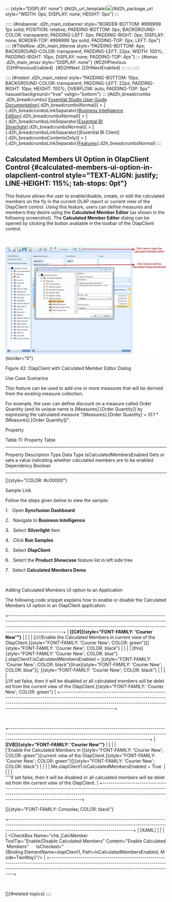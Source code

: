 ::: {style="DISPLAY: none"}
[](ms-xhelp:///?Id=d2h_url_template){#d2h_url_template}![](!package_url!){#d2h_package_url style="WIDTH: 0px; DISPLAY: none; HEIGHT: 0px"}
:::

::::: {#nsbanner .d2h_main_nsbanner style="BORDER-BOTTOM: #999999 1px solid; POSITION: relative; PADDING-BOTTOM: 0px; BACKGROUND-COLOR: transparent; PADDING-LEFT: 0px; PADDING-RIGHT: 0px; DISPLAY: none; BORDER-TOP: #999999 1px solid; PADDING-TOP: 0px; LEFT: 0px"}
:::: {#TitleRow .d2h_main_titlerow style="PADDING-BOTTOM: 4px; BACKGROUND-COLOR: transparent; PADDING-LEFT: 22px; WIDTH: 100%; PADDING-RIGHT: 10px; DISPLAY: none; PADDING-TOP: 4px"}
::: {#ienav .d2h_main_ienav style="DISPLAY: none"}
[](ms-xhelp:///?Id=fa83d9bf-1cc4-4268-9c36-4a2ab8ccc72a){#D2HPrevious .D2HPreviousEnabled}  [](ms-xhelp:///?Id=c1120d80-9a47-4db6-9748-82249e3c05b3){#D2HNext .D2HNextEnabled}
:::
::::
:::::

:::: {#nstext .d2h_main_nstext style="PADDING-BOTTOM: 10px; BACKGROUND-COLOR: transparent; PADDING-LEFT: 22px; PADDING-RIGHT: 10px; HEIGHT: 100%; OVERFLOW: auto; PADDING-TOP: 5px" hasuserbackground="true" valign="bottom"}
::: {#d2h_breadcrumbs .d2h_breadcrumbs}
[Essential Studio User Guide Documentation](ms-xhelp:///?Id=12457748-09e3-4d74-a240-8e049cedf030){.d2h_breadcrumbsNormal}[ \> ]{.d2h_breadcrumbsLinkSeparator}[Business Intelligence Edition](ms-xhelp:///?Id=fdf33dd8-62b2-47b9-ad7b-fc50e590bca5){.d2h_breadcrumbsNormal}[ \> ]{.d2h_breadcrumbsLinkSeparator}[Essential BI Silverlight](ms-xhelp:///?Id=c006b39c-6aa2-4637-b7de-3e7b6cb3f9f9){.d2h_breadcrumbsNormal}[ \> ]{.d2h_breadcrumbsLinkSeparator}[Essential BI Client]{.d2h_breadcrumbsContentsOnly}[ \> ]{.d2h_breadcrumbsLinkSeparator}[Features](ms-xhelp:///?Id=4ae10797-e3a8-4270-b8ba-34441d2e1a3d){.d2h_breadcrumbsNormal}
:::

## Calculated Members UI Option in OlapClient Control {#calculated-members-ui-option-in-olapclient-control style="TEXT-ALIGN: justify; LINE-HEIGHT: 115%; tab-stops: 0pt"}

This feature allows the user to enable/disable, create, or edit the calculated members on the fly in the current OLAP report or current view of the OlapClient control. Using this feature, users can define measures and members they desire using the **Calculated Member Editor** (as shown in the following screenshot). The **Calculated Member Editor** dialog can be opened by clicking the button available in the toolbar of the OlapClient control.

 

![](ImagesExt/image50_75.jpg){border="0"}

Figure 42: OlapClient with Calculated Member Editor Dialog

Use Case Scenarios

This feature can be used to add one or more measures that will be derived from the existing measure collection.

For example, the user can define discount on a measure called Order Quantity (and its unique name is \[Measures\].\[Order Quantity\]) by expressing the calculated measure "\[Measures\].\[Order Quantity\] + (0.1 \* \[Measures\].\[Order Quantity\])".

Property

Table 11: Property Table

  ---------------------------- ------------------------------------------------------------------------------ ------------ -----------
  Property                     Description                                                                    Type         Data Type
  IsCalculatedMembersEnabled   Gets or sets a value indicating whether calculated members are to be enabled   Dependency   Boolean
  ---------------------------- ------------------------------------------------------------------------------ ------------ -----------

[]{style="COLOR: #c00000"} 

Sample Link

Follow the steps given below to view the sample:

1.   Open **Syncfusion Dashboard**

2.   Navigate to **Business Intelligence**

3.   Select **Silverlight** item

4.   Click **Run Samples**

5.   Select **OlapClient**

6.   Select the **Product Showcase** feature list in left side tree

7.   Select **Calculated Members Demo**

 

Adding Calculated Members UI option to an Application

The following code snippet explains how to enable or disable the Calculated Members UI option in an OlapClient application:

+--------------------------------------------------------------------------------------------------------------------------------------------------------------------------------------------------------------------------------------------------------------------+
| **[\[C#\]]{style="FONT-FAMILY: 'Courier New'"}**                                                                                                                                                                                                                   |
|                                                                                                                                                                                                                                                                    |
| [////Enable the Calculated Members in current view of the OlapClient.]{style="FONT-FAMILY: 'Courier New'; COLOR: green"}[]{style="FONT-FAMILY: 'Courier New'; COLOR: black"}                                                                                       |
|                                                                                                                                                                                                                                                                    |
| [this]{style="FONT-FAMILY: 'Courier New'; COLOR: blue"}[.olapClient1.IsCalculatedMembersEnabled = ]{style="FONT-FAMILY: 'Courier New'; COLOR: black"}[true]{style="FONT-FAMILY: 'Courier New'; COLOR: blue"}[; ]{style="FONT-FAMILY: 'Courier New'; COLOR: black"} |
|                                                                                                                                                                                                                                                                    |
| [//if set false, then it will be disabled or all calculated members will be deleted from the current view of the OlapClient.]{style="FONT-FAMILY: 'Courier New'; COLOR: green"}                                                                                    |
+--------------------------------------------------------------------------------------------------------------------------------------------------------------------------------------------------------------------------------------------------------------------+

 

+--------------------------------------------------------------------------------------------------------------------------------------------------------------------------------------------------------------------------------+
| **[\[VB\]]{style="FONT-FAMILY: 'Courier New'"}**                                                                                                                                                                               |
|                                                                                                                                                                                                                                |
| [\'Enable the Calculated Members in ]{style="FONT-FAMILY: 'Courier New'; COLOR: green"}[current view of the OlapClient.]{style="FONT-FAMILY: 'Courier New'; COLOR: green"}[]{style="FONT-FAMILY: 'Courier New'; COLOR: black"} |
|                                                                                                                                                                                                                                |
|     Me.olapClient1.IsCalculatedMembersEnabled = True                                                                                                                                                                           |
|                                                                                                                                                                                                                                |
|     ''''if set false, then it will be disabled or all calculated members will be deleted from the current view of the OlapClient.                                                                                              |
+--------------------------------------------------------------------------------------------------------------------------------------------------------------------------------------------------------------------------------+

[]{style="FONT-FAMILY: Consolas; COLOR: black"} 

+------------------------------------------------------------------------------------------------------------------------------------------------------------------------------------------------------------------------+
|     [XAML]                                                                                                                                                                                                             |
|                                                                                                                                                                                                                        |
|     <CheckBox Name="chk_CalcMember  ToolTip="Enable/Disable Calculated Members" Content="Enable Calculated Members"      IsChecked="{Binding ElementName=olapClient1, Path=IsCalculatedMembersEnabled, Mode=TwoWay}"/> |
+------------------------------------------------------------------------------------------------------------------------------------------------------------------------------------------------------------------------+

 

[]{#related-topics}
::::

